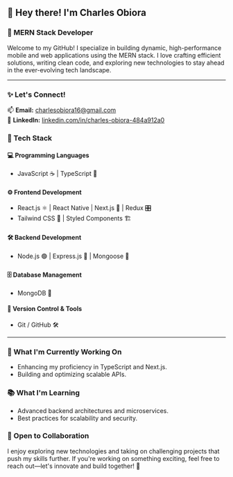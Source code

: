 ## 👋 Hey there! I'm Charles Obiora

### 🚀 MERN Stack Developer

Welcome to my GitHub! I specialize in building dynamic, high-performance mobile and web applications using the MERN stack. I love crafting efficient solutions, writing clean code, and exploring new technologies to stay ahead in the ever-evolving tech landscape.

---

### ✨ Let's Connect!
📫 **Email:** [charlesobiora16@gmail.com](mailto:charlesobiora16@gmail.com)  
🚀 **LinkedIn:** [linkedin.com/in/charles-obiora-484a912a0](https://www.linkedin.com/in/charles-obiora-484a912a0/)


### 🚀 Tech Stack
#### 💻 Programming Languages
- JavaScript ☕️ | TypeScript 🦕

#### ⚙️ Frontend Development
- React.js ⚛️ | React Native | Next.js 🚀 | Redux 🎛️  
- Tailwind CSS 🎨 | Styled Components 🏗️

#### 🛠️ Backend Development
- Node.js 🟢 | Express.js 🚄 | Mongoose 🍃

#### 🗄️ Database Management
- MongoDB 🍃

#### 🔄 Version Control & Tools
- Git / GitHub 🛠️

---

### 🌱 What I'm Currently Working On
- Enhancing my proficiency in TypeScript and Next.js.  
- Building and optimizing scalable APIs.  

### 📚 What I'm Learning
- Advanced backend architectures and microservices.  
- Best practices for scalability and security.
  
### 🚀 Open to Collaboration
I enjoy exploring new technologies and taking on challenging projects that push my skills further. If you're working on something exciting, feel free to reach out—let's innovate and build together! 🚀
